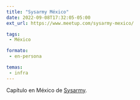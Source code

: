 ```yaml
---
title: "Sysarmy México"
date: 2022-09-08T17:32:05-05:00
ext_url: https://www.meetup.com/sysarmy-mexico/

tags:
 - México

formato:
 - en-persona

temas:
 - infra
---
```


Capítulo en México de [Sysarmy](/comunidades/sysarmy).